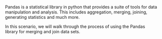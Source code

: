 Pandas is a statistical library in python that provides a suite of tools for data manipulation and analysis. This includes aggregation, merging, joining, generating statistics and much more. 

In this scenario, we will walk through the process of using the Pandas library for merging and join data sets.

